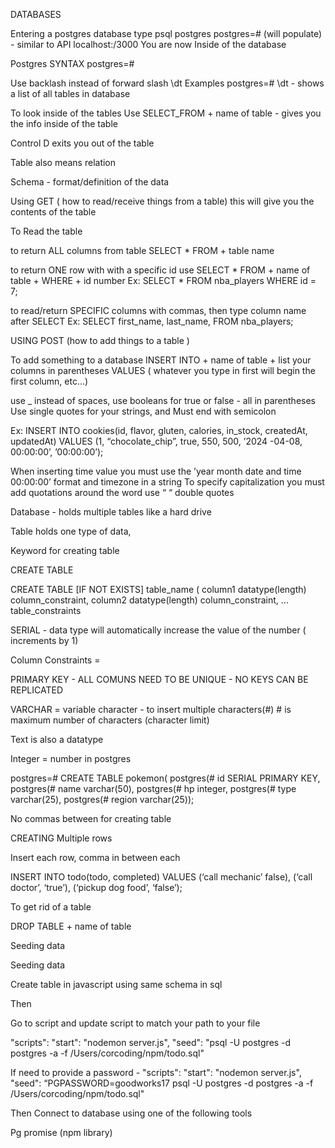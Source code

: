 DATABASES

Entering a postgres database 
type psql postgres 
postgres=# (will populate) - similar to API localhost:/3000
You are now Inside of the database 


Postgres SYNTAX
postgres=#

Use backlash instead of forward slash 
\dt 
Examples
postgres=# \dt - shows a list of all tables in database

To look inside of the tables 
Use SELECT_FROM + name of table  - gives you the info inside of the table 

Control D exits you out of the table 

Table also means relation

Schema - format/definition of the data 

Using GET ( how to read/receive things from a table)
this will give you the contents of the table 

To Read the table 

to return ALL columns from table 
SELECT * FROM + table name 


to return ONE row with with a specific id use SELECT * FROM + name of table + WHERE + id number 
Ex: SELECT * FROM  nba_players WHERE id = 7;

to read/return SPECIFIC columns with commas, then type column name after SELECT
Ex: SELECT first_name, last_name, FROM nba_players; 



USING POST (how to add things to a table )

To add something to a database
INSERT INTO  + name of table + list your columns in parentheses
VALUES ( whatever you type in first will begin the first column, etc…) 

use _ instead of spaces, use booleans for true or false  - all in parentheses 
Use single quotes for your strings, and Must end with semicolon


Ex: INSERT INTO cookies(id, flavor, gluten, calories, in_stock, createdAt, updatedAt) 
VALUES (1, “chocolate_chip”, true, 550, 500, ’2024 -04-08, 00:00:00’, ’00:00:00’);


When inserting time value  you must use the ’year month date and time 00:00:00’ format and timezone  in a string 
To specify capitalization you must add quotations around the word use “ “ double quotes




Database - holds multiple tables like a hard drive 

Table holds one type of data, 





Keyword for creating table 

CREATE TABLE


CREATE TABLE [IF NOT EXISTS] table_name (
   column1 datatype(length) column_constraint,
   column2 datatype(length) column_constraint,
   ...
   table_constraints


SERIAL - data type will automatically increase the value of the number ( increments by 1) 

Column Constraints = 

PRIMARY KEY - ALL COMUNS NEED TO BE UNIQUE - NO KEYS CAN BE REPLICATED

VARCHAR = variable character - to insert multiple characters(#) # is maximum number of characters  (character limit)

Text is  also a datatype 

Integer = number in postgres 


postgres=# CREATE TABLE pokemon(
postgres(# id SERIAL PRIMARY KEY,
postgres(# name varchar(50),
postgres(# hp integer,
postgres(# type varchar(25),
postgres(# region varchar(25));

No commas between for creating table



CREATING Multiple rows 

Insert each row, comma in between each 

INSERT INTO todo(todo, completed)
VALUES (‘call mechanic’ false), (‘call doctor’, ‘true’), (‘pickup dog food’, ‘false’);


To get rid of a table 

DROP TABLE + name of table 





Seeding data 



Seeding data 

Create table in javascript using same schema in sql 


Then 

Go to script  and update script to match your path to your file 

"scripts": 
    "start": "nodemon server.js",
    "seed": "psql -U postgres -d postgres -a -f /Users/corcoding/npm/todo.sql"

If need to provide a password - "scripts": 
    "start": "nodemon server.js",
    "seed": “PGPASSWORD=goodworks17 psql -U postgres -d postgres -a -f /Users/corcoding/npm/todo.sql"





Then 
Connect to database using one of the following tools

Pg promise (npm library)






























